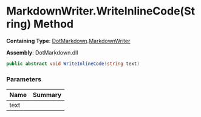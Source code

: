 # MarkdownWriter\.WriteInlineCode\(String\) Method

**Containing Type**: [DotMarkdown](../../README.md)\.[MarkdownWriter](../README.md)

**Assembly**: DotMarkdown\.dll

```csharp
public abstract void WriteInlineCode(string text)
```

### Parameters

| Name | Summary |
| ---- | ------- |
| text | |

